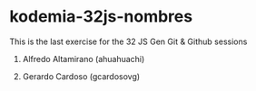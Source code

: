 # kodemia-32js-nombres

This is the last exercise for the 32 JS Gen Git &amp; Github sessions

1. Alfredo Altamirano (ahuahuachi)






8. Gerardo Cardoso (gcardosovg)
